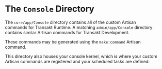 # The `Console` Directory
The `core/app/Console` directory contains all of the custom Artisan commands for Transakt Runtime.
A matching `admin/app/Console` directory contains similar Artisan commands for Transakt Development.

These commands may be generated using the `make:command` Artisan command.

This directory also houses your console kernel, which is where your
custom Artisan commands are registered and your scheduled tasks are defined.
